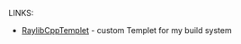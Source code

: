 LINKS:
- [RaylibCppTemplet](https://github.com/BrettWilsonBDW/backup/raw/main/raylibCppTemplet.zip) - custom Templet for my build system

